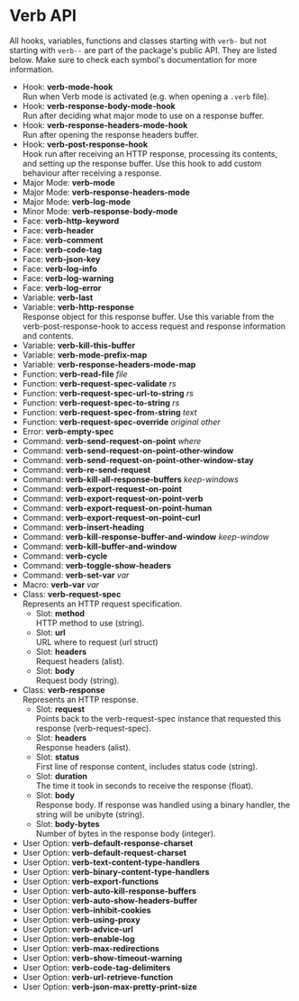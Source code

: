 # Verb API

All hooks, variables, functions and classes starting with `verb-` but not starting with `verb--` are part of the package's public API. They are listed below. Make sure to check each symbol's documentation for more information.

- Hook: **verb-mode-hook** \
  Run when Verb mode is activated (e.g. when opening a `.verb` file).
- Hook: **verb-response-body-mode-hook** \
  Run after deciding what major mode to use on a response buffer.
- Hook: **verb-response-headers-mode-hook** \
  Run after opening the response headers buffer.
- Hook: **verb-post-response-hook** \
  Hook run after receiving an HTTP response, processing its contents, and setting up the response buffer. Use this hook to add custom behaviour after receiving a response.
- Major Mode: **verb-mode**
- Major Mode: **verb-response-headers-mode**
- Major Mode: **verb-log-mode**
- Minor Mode: **verb-response-body-mode**
- Face: **verb-http-keyword**
- Face: **verb-header**
- Face: **verb-comment**
- Face: **verb-code-tag**
- Face: **verb-json-key**
- Face: **verb-log-info**
- Face: **verb-log-warning**
- Face: **verb-log-error**
- Variable: **verb-last**
- Variable: **verb-http-response** \
  Response object for this response buffer. Use this variable from the verb-post-response-hook to access request and response information and contents.
- Variable: **verb-kill-this-buffer**
- Variable: **verb-mode-prefix-map**
- Variable: **verb-response-headers-mode-map**
- Function: **verb-read-file** *file*
- Function: **verb-request-spec-validate** *rs*
- Function: **verb-request-spec-url-to-string** *rs*
- Function: **verb-request-spec-to-string** *rs*
- Function: **verb-request-spec-from-string** *text*
- Function: **verb-request-spec-override** *original* *other*
- Error: **verb-empty-spec**
- Command: **verb-send-request-on-point** *where*
- Command: **verb-send-request-on-point-other-window**
- Command: **verb-send-request-on-point-other-window-stay**
- Command: **verb-re-send-request**
- Command: **verb-kill-all-response-buffers** *keep-windows*
- Command: **verb-export-request-on-point**
- Command: **verb-export-request-on-point-verb**
- Command: **verb-export-request-on-point-human**
- Command: **verb-export-request-on-point-curl**
- Command: **verb-insert-heading**
- Command: **verb-kill-response-buffer-and-window** *keep-window*
- Command: **verb-kill-buffer-and-window**
- Command: **verb-cycle**
- Command: **verb-toggle-show-headers**
- Command: **verb-set-var** *var*
- Macro: **verb-var** *var*
- Class: **verb-request-spec** \
  Represents an HTTP request specification.
  - Slot: **method** \
    HTTP method to use (string).
  - Slot: **url** \
    URL where to request (url struct)
  - Slot: **headers** \
    Request headers (alist).
  - Slot: **body** \
    Request body (string).
- Class: **verb-response** \
  Represents an HTTP response.
  - Slot: **request** \
    Points back to the verb-request-spec instance that requested this response (verb-request-spec).
  - Slot: **headers** \
    Response headers (alist).
  - Slot: **status** \
    First line of response content, includes status code (string).
  - Slot: **duration** \
    The time it took in seconds to receive the response (float).
  - Slot: **body** \
    Response body. If response was handled using a binary handler, the string will be unibyte (string).
  - Slot: **body-bytes** \
    Number of bytes in the response body (integer).
- User Option: **verb-default-response-charset**
- User Option: **verb-default-request-charset**
- User Option: **verb-text-content-type-handlers**
- User Option: **verb-binary-content-type-handlers**
- User Option: **verb-export-functions**
- User Option: **verb-auto-kill-response-buffers**
- User Option: **verb-auto-show-headers-buffer**
- User Option: **verb-inhibit-cookies**
- User Option: **verb-using-proxy**
- User Option: **verb-advice-url**
- User Option: **verb-enable-log**
- User Option: **verb-max-redirections**
- User Option: **verb-show-timeout-warning**
- User Option: **verb-code-tag-delimiters**
- User Option: **verb-url-retrieve-function**
- User Option: **verb-json-max-pretty-print-size**
